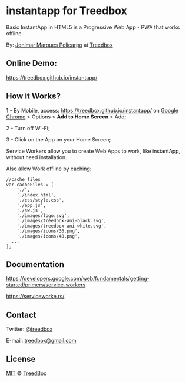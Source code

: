 # instantapp for Treedbox
Basic InstantApp in HTML5 is a Progressive Web App - PWA that works offline.

By: [Jonimar Marques Policarpo](http://treedbox.com) at [Treedbox](http://treedbox.com)

## Online Demo:
https://treedbox.github.io/instantapp/

## How it Works?
1 - By Mobile, access: https://treedbox.github.io/instantapp/ on [Google Chrome](https://play.google.com/store/apps/details?id=com.android.chrome) > Options > **Add to Home Screen** > Add;

2 - Turn off Wi-Fi;

3 - Click on the App on your Home Screen;

Service Workers allow you to create Web Apps to work, like instantApp, without need installation.

Also allow Work offline by caching:
```
//cache files
var cacheFiles = [
	'./',
	'./index.html',
	'./css/style.css',
	'./app.js',
	'./sw.js',
	'./images/logo.svg',
	'./images/treedbox-ani-black.svg',
	'./images/treedbox-ani-white.svg',
	'./images/icons/36.png',
	'./images/icons/48.png',
  ...
];
```
## Documentation
https://developers.google.com/web/fundamentals/getting-started/primers/service-workers

https://serviceworke.rs/


## Contact
Twitter: [@treedbox](http://twitter.com/treedbox)

E-mail: [treedbox@gmail.com](mailto:treedbox@gmail.com)

## License
[MIT](LICENSE.md) © [TreedBox](https://github.com/treedbox)
